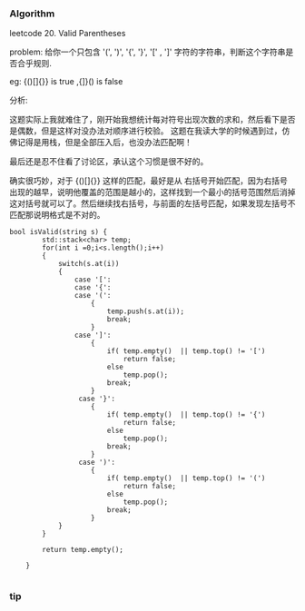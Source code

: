 
### Algorithm

leetcode 20. Valid Parentheses

problem: 给你一个只包含 '(', ')', '{', '}', '[' , ']' 字符的字符串，判断这个字符串是否合乎规则.

eg: {()[]{}} is true ,{]}() is false

分析:

这题实际上我就难住了，刚开始我想统计每对符号出现次数的求和，然后看下是否是偶数，但是这样对没办法对顺序进行校验。
这题在我读大学的时候遇到过，仿佛记得是用栈，但是全部压入后，也没办法匹配啊！

最后还是忍不住看了讨论区，承认这个习惯是很不好的。

确实很巧妙，对于 {()[]{}} 这样的匹配，最好是从 右括号开始匹配，因为右括号出现的越早，说明他覆盖的范围是越小的，这样找到一个最小的括号范围然后消掉这对括号就可以了。然后继续找右括号，与前面的左括号匹配，如果发现左括号不匹配那说明格式是不对的。

```
bool isValid(string s) {
        std::stack<char> temp;
        for(int i =0;i<s.length();i++)
        {
            switch(s.at(i))
            {
                case '[':
                case '{':
                case '(':
                    {
                        temp.push(s.at(i));
                        break;
                    }
                case ']':
                    {
                        if( temp.empty()  || temp.top() != '[') 
                            return false;
                        else
                            temp.pop();
                        break;
                    }
                 case '}':
                    {
                        if( temp.empty()  || temp.top() != '{') 
                            return false;
                        else
                            temp.pop();
                        break;
                    }
                 case ')':
                    {
                        if( temp.empty()  || temp.top() != '(') 
                            return false;
                        else
                            temp.pop();
                        break;
                    }
            }
        }
        
        return temp.empty();
        
    }


```



### tip


